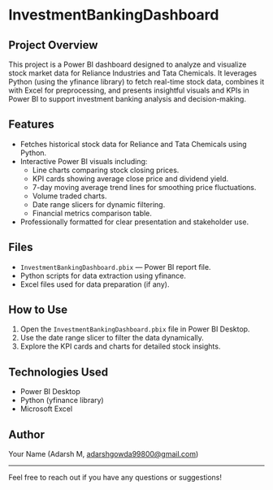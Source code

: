 # InvestmentBankingDashboard

## Project Overview
This project is a Power BI dashboard designed to analyze and visualize stock market data for Reliance Industries and Tata Chemicals. It leverages Python (using the yfinance library) to fetch real-time stock data, combines it with Excel for preprocessing, and presents insightful visuals and KPIs in Power BI to support investment banking analysis and decision-making.

## Features
- Fetches historical stock data for Reliance and Tata Chemicals using Python.
- Interactive Power BI visuals including:
  - Line charts comparing stock closing prices.
  - KPI cards showing average close price and dividend yield.
  - 7-day moving average trend lines for smoothing price fluctuations.
  - Volume traded charts.
  - Date range slicers for dynamic filtering.
  - Financial metrics comparison table.
- Professionally formatted for clear presentation and stakeholder use.

## Files
- `InvestmentBankingDashboard.pbix` — Power BI report file.
- Python scripts for data extraction using yfinance.
- Excel files used for data preparation (if any).

## How to Use
1. Open the `InvestmentBankingDashboard.pbix` file in Power BI Desktop.
2. Use the date range slicer to filter the data dynamically.
3. Explore the KPI cards and charts for detailed stock insights.

## Technologies Used
- Power BI Desktop
- Python (yfinance library)
- Microsoft Excel

## Author
Your Name (Adarsh M, adarshgowda99800@gmail.com)

---

Feel free to reach out if you have any questions or suggestions!
